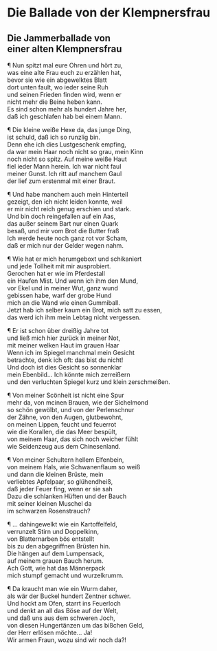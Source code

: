 # Die Ballade von der Klempnersfrau

<a name="89"></a>
## Die Jammerballade von<br /> einer alten Klempnersfrau

¶ Nun spitzt mal eure Ohren und hört zu,  
was eine alte Frau euch zu erzählen hat,  
bevor sie wie ein abgewelktes Blatt  
dort unten fault, wo ieder seine Ruh  
und seinen Frieden finden wird, wenn er  
nicht mehr die Beine heben kann.  
Es sind schon mehr als hundert Jahre her,  
daß ich geschlafen hab bei einem Mann.

¶ Die kleine weiße Hexe da, das junge Ding,  
ist schuld, daß ich so runzlig bin.  
Denn ehe ich dies Lustgeschenk empfing,  
da war mein Haar noch nicht so grau, mein Kinn  
noch nicht so spitz. Auf meine weiße Haut  
fiel ieder Mann herein. Ich war nicht faul  
meiner Gunst. Ich ritt auf manchem Gaul  
der lief zum erstenmal mit einer Braut.

¶ Und habe manchem auch mein Hinterteil  
gezeigt, den ich nicht leiden konnte, weil  
er mir nicht reich genug erschien und stark.  
Und bin doch reingefallen auf ein Aas,  
das außer seinem Bart nur einen Quark  
besaß, und mir vom Brot die Butter fraß   
Ich werde heute noch ganz rot vor Scham,  
<a name="90"></a> daß er mich nur der Gelder wegen nahm.

¶ Wie hat er mich herumgeboxt und schikaniert  
und jede Tollheit mit mir ausprobiert.  
Gerochen hat er wie im Pferdestall  
ein Haufen Mist. Und wenn ich ihm den Mund,  
vor Ekel und in meiner Wut, ganz wund  
gebissen habe, warf der grobe Hund  
mich an die Wand wie einen Gummiball.  
Jetzt hab ich selber kaum ein Brot, mich satt zu essen,  
das werd ich ihm mein Lebtag nicht vergessen.

¶ Er ist schon über dreißig Jahre tot  
und ließ mich hier zurück in meiner Not,  
mit meiner welken Haut im grauen Haar  
Wenn ich im Spiegel manchmal mein Gesicht  
betrachte, denk ich oft: das bist du nicht!  
Und doch ist dies Gesicht so sonnenklar  
mein Ebenbild… Ich könnte mich zerreißern  
und den verluchten Spiegel kurz und klein zerschmeißen.

¶ Von meiner Scönheit ist nicht eine Spur  
mehr da, von mcinen Brauen, wie der Sichelmond  
so schön gewölbt, und von der Perlenschnur  
der Zähne, von den Augen, glutbewohnt,  
on meinen Lippen, feucht und feuerrot  
wie die Korallen, die das Meer bespült,  
von meinem Haar, das sich noch weicher fühlt  
wie Seidenzeug aus dem Chinesenland.

<a name="91"></a>¶ Von mciner Schultern hellem Elfenbein,  
von meinem Hals, wie Schwanenflaum so weiß  
und dann die kleinen Brüste, mein  
verliebtes Apfelpaar, so glühendheiß,  
daß jeder Feuer fing, wenn er sie sah  
Dazu die schlanken Hüften und der Bauch  
mit seiner kleinen Muschel da  
im schwarzen Rosenstrauch?

¶ … dahingewelkt wie ein Kartoffelfeld,  
verrunzelt Stirn und Doppelkinn,  
von Blatternarben bös entstellt  
bis zu den abgegriffnen Brüsten hin.  
Die hängen auf dem Lumpensack,  
auf meinem grauen Bauch herum.  
Ach Gott, wie hat das Männerpack  
mich stumpf gemacht und wurzelkrumm.

¶ Da kraucht man wie ein Wurm daher,  
als wär der Buckel hundert Zentner schwer.  
Und hockt am Ofen, starrt ins Feuerloch  
und denkt an all das Böse auf der Welt,  
und daß uns aus dem schweren Joch,  
von diesen Hungertänzen um das bißchen Geld,  
der Herr erlösen möchte… Ja!  
Wir armen Fraun, wozu sind wir noch da?!

